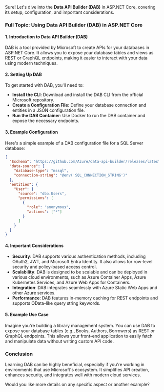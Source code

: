 Sure! Let's dive into the **Data API Builder (DAB)** in ASP.NET Core, covering its setup, configuration, and important considerations.

### Full Topic: Using Data API Builder (DAB) in ASP.NET Core

#### **1. Introduction to Data API Builder (DAB)**

DAB is a tool provided by Microsoft to create APIs for your databases in ASP.NET Core. It allows you to expose your database tables and views as REST or GraphQL endpoints, making it easier to interact with your data using modern techniques.

#### **2. Setting Up DAB**

To get started with DAB, you'll need to:

- **Install the CLI**: Download and install the DAB CLI from the official Microsoft repository.
- **Create a Configuration File**: Define your database connection and entities in a JSON configuration file.
- **Run the DAB Container**: Use Docker to run the DAB container and expose the necessary endpoints.

#### **3. Example Configuration**

Here's a simple example of a DAB configuration file for a SQL Server database:

```json
{
  "$schema": "https://github.com/Azure/data-api-builder/releases/latest/download/dab.draft.schema.json",
  "data-source": {
    "database-type": "mssql",
    "connection-string": "@env('SQL_CONNECTION_STRING')"
  },
  "entities": {
    "User": {
      "source": "dbo.Users",
      "permissions": [
        {
          "role": "anonymous",
          "actions": ["*"]
        }
      ]
    }
  }
}
```

#### **4. Important Considerations**

- **Security**: DAB supports various authentication methods, including OAuth2, JWT, and Microsoft Entra Identity. It also allows for row-level security and policy-based access control.
- **Scalability**: DAB is designed to be scalable and can be deployed in various cloud environments, such as Azure Container Apps, Azure Kubernetes Services, and Azure Web Apps for Containers.
- **Integration**: DAB integrates seamlessly with Azure Static Web Apps and other Azure services.
- **Performance**: DAB features in-memory caching for REST endpoints and supports OData-like query string keywords.

#### **5. Example Use Case**

Imagine you're building a library management system. You can use DAB to expose your database tables (e.g., Books, Authors, Borrowers) as REST or GraphQL endpoints. This allows your front-end application to easily fetch and manipulate data without writing custom API code.

### Conclusion

Learning DAB can be highly beneficial, especially if you're working in environments that use Microsoft's ecosystem. It simplifies API creation, enhances security, and integrates well with modern cloud services.

Would you like more details on any specific aspect or another example?
